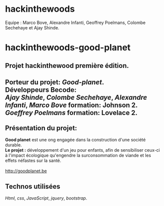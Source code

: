 # hackinthewoods

Equipe : Marco Bove, Alexandre Infanti, Geoffrey Poelmans, Colombe Sechehaye et Ajay Shinde.

# hackinthewoods-good-planet
**Projet hackinthewood première édition**.
------------------------------------------

**Porteur du projet**: *_Good-planet_*. <br />
Développeurs **Becode**: <br />
_Ajay Shinde_, _Colombe Sechehaye_, _Alexandre Infanti_, _Marco Bove_ formation: **Johnson 2**. <br />
_Goeffrey Poelmans_ formation: **Lovelace 2**.<br /><br />
Présentation du projet:
--------------------------

**Good planet** est une ong engagée dans la construction d'une société durable.<br />
**Le projet :** développement d'un jeu pour enfants, afin de sensibiliser ceux-ci à l'impact écologique qu'engendre la surconsommation de viande et les effets néfastes sur la santé.<br /><br />
http://goodplanet.be

Technos utilisées
-----------------

_Html_, _css_, _JavaScript_, _jquery_, _bootstrap_.

